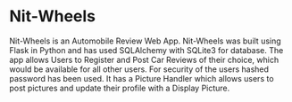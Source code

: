 # Nit-Wheels
Nit-Wheels is an Automobile Review Web App. Nit-Wheels was built using Flask in Python and has used SQLAlchemy with SQLite3 for database.
The app allows Users to Register and Post Car Reviews of their choice, which would be available for all other users. For security of the users hashed password has been used. It has a Picture Handler which allows users to post pictures and update their profile with a Display Picture. 
